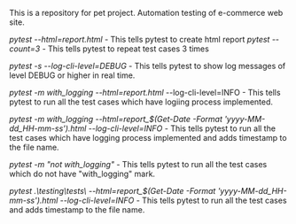 This is a repository for pet project. Automation testing of e-commerce web site.

*pytest --html=report.html* - This tells pytest to create html report
*pytest --count=3* - This tells pytest to repeat test cases 3 times

*pytest -s --log-cli-level=DEBUG* - This tells pytest to show log messages of level DEBUG or higher in real time.

*pytest -m with_logging --html=report.html*  --log-cli-level=INFO - This tells pytest to run all the test cases which have logiing process implemented.

*pytest -m with_logging --html=report_$(Get-Date -Format 'yyyy-MM-dd_HH-mm-ss').html --log-cli-level=INFO* - This tells pytest to run all the test cases which have logging process implemented and adds timestamp to the file name.

*pytest -m "not with_logging"* - This tells pytest to run all the test cases which do not have "with_logging" mark.

*pytest .\testing\tests\ --html=report_$(Get-Date -Format 'yyyy-MM-dd_HH-mm-ss').html --log-cli-level=INFO* - This tells pytest to run all the test cases and adds timestamp to the file name.



